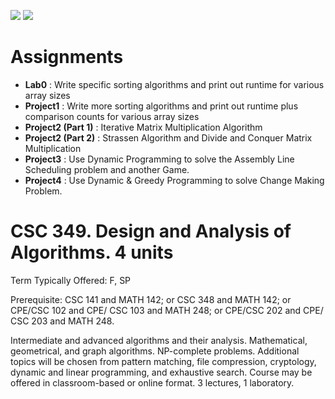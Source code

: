 ![](https://img.shields.io/badge/Mani%20Movva-Approved-brightgreen.svg) ![](https://img.shields.io/badge/Anish%20Yakkala-Approved-brightgreen.svg) 


# Assignments

- __Lab0__ : Write specific sorting algorithms and print out runtime for various array sizes
- __Project1__ : Write more sorting algorithms and print out runtime plus comparison counts for various array sizes
- __Project2 (Part 1)__ : Iterative Matrix Multiplication Algorithm
- __Project2 (Part 2)__ : Strassen Algorithm and Divide and Conquer Matrix Multiplication
- __Project3__ : Use Dynamic Programming to solve the Assembly Line Scheduling problem and another Game.
- __Project4__ : Use Dynamic & Greedy Programming to solve Change Making Problem.

# CSC 349. Design and Analysis of Algorithms. 4 units

Term Typically Offered: F, SP

Prerequisite: CSC 141 and MATH 142; or CSC 348 and MATH 142; or CPE/CSC 102 and CPE/ CSC 103 and MATH 248; or CPE/CSC 202 and CPE/ CSC 203 and MATH 248.

Intermediate and advanced algorithms and their analysis. Mathematical, geometrical, and graph algorithms. NP-complete problems. Additional topics will be chosen from pattern matching, file compression, cryptology, dynamic and linear programming, and exhaustive search. Course may be offered in classroom-based or online format. 3 lectures, 1 laboratory.
